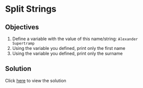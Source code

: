 # Split Strings

## Objectives

1. Define a variable with the value of this name/string: `Alexander Supertramp`
2. Using the variable you defined, print only the first name
3. Using the variable you defined, print only the surname

## Solution

Click [here](solution.md) to view the solution